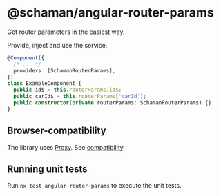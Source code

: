 # @schaman/angular-router-params

Get router parameters in the easiest way.

Provide, inject and use the service.

```typescript
@Component({
  /* ... */
  providers: [SchamanRouterParams],
})
class ExampleComponent {
  public id$ = this.routerParams.id$;
  public carId$ = this.routerParams['carId'];
  public constructor(private routerParams: SchamanRouterParams) {}
}
```

## Browser-compatibility

The library uses [Proxy](https://developer.mozilla.org/en-US/docs/Web/JavaScript/Reference/Global_Objects/Proxy). See [compatibility](https://caniuse.com/proxy).

## Running unit tests

Run `nx test angular-router-params` to execute the unit tests.
